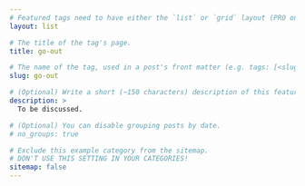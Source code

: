 ```yaml
---
# Featured tags need to have either the `list` or `grid` layout (PRO only).
layout: list

# The title of the tag's page.
title: go-out

# The name of the tag, used in a post's front matter (e.g. tags: [<slug>]).
slug: go-out

# (Optional) Write a short (~150 characters) description of this featured tag.
description: >
  To be discussed.

# (Optional) You can disable grouping posts by date.
# no_groups: true

# Exclude this example category from the sitemap.
# DON'T USE THIS SETTING IN YOUR CATEGORIES!
sitemap: false
---
```

